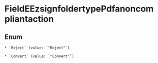 
# FieldEEzsignfoldertypePdfanoncompliantaction

## Enum


    * `Reject` (value: `"Reject"`)

    * `Convert` (value: `"Convert"`)




